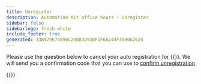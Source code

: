 ```yaml
---
title: Unregister
description: Automation Kit office hours - Unregister
sidebar: false
sidebarlogo: fresh-white
include_footer: true
generated: 33B929E74896C20B83D938F1F6A144F398062624
---
```


Please use the question below to cancel your auto registration for {{<product-name>}}. We will send you a confirmation code that you can use to [confirm unregistration](/en-gb/office-hours/unregister-confirm)

{{<questions name="/office-hours/unregister.json" completed="Thank you for completing unregistration questions" showNavigationButtons=false >}}

